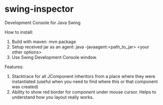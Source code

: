swing-inspector
===============

Development Console for Java Swing

How to install:

1. Build with maven: mvn package
2. Setup received jar as an agent: java -javaagent:&lt;path_to_jar&gt; &lt;your other options&gt;
3. Use Swing Development Console window.

Features:
1. Stacktrace for all JComponent inheritors from a place where they were instantiated (useful when you need to
    find where this or that component was created)
2. Ability to show red border for component under mouse cursor. Helps to understand how you layout really works.
